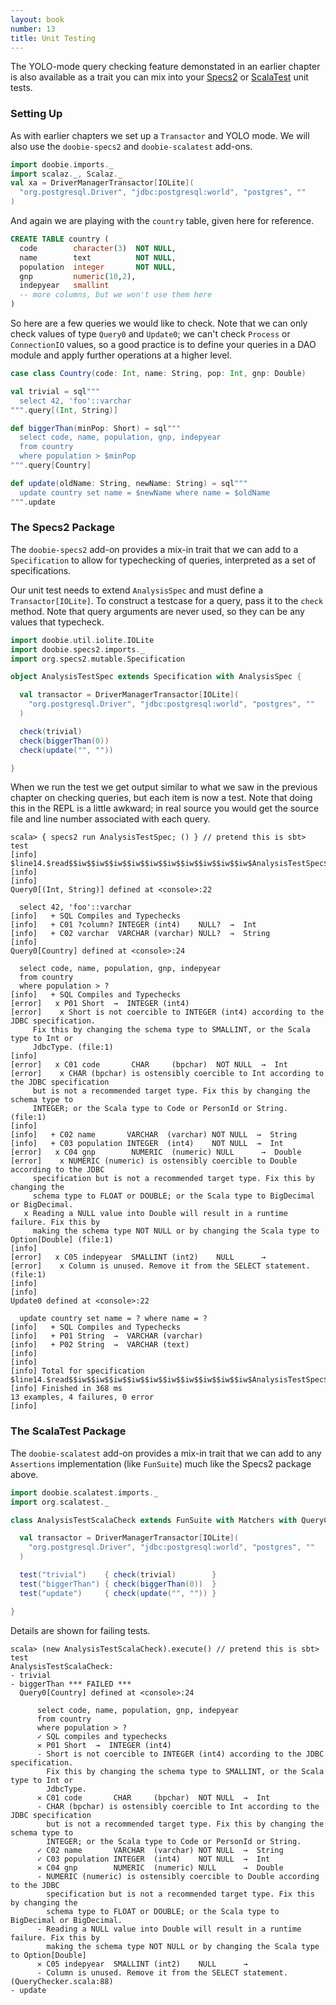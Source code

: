 ```yaml
---
layout: book
number: 13
title: Unit Testing
---
```


The YOLO-mode query checking feature demonstated in an earlier chapter is also available as a trait you can mix into your [Specs2](http://etorreborre.github.io/specs2/) or [ScalaTest](http://www.scalatest.org/) unit tests.

### Setting Up

As with earlier chapters we set up a `Transactor` and YOLO mode. We will also use the `doobie-specs2` and `doobie-scalatest` add-ons.

```scala
import doobie.imports._
import scalaz._, Scalaz._
val xa = DriverManagerTransactor[IOLite](
  "org.postgresql.Driver", "jdbc:postgresql:world", "postgres", ""
)
```

And again we are playing with the `country` table, given here for reference.

```sql
CREATE TABLE country (
  code        character(3)  NOT NULL,
  name        text          NOT NULL,
  population  integer       NOT NULL,
  gnp         numeric(10,2),
  indepyear   smallint
  -- more columns, but we won't use them here
)
```

So here are a few queries we would like to check. Note that we can only check values of type `Query0` and `Update0`; we can't check `Process` or `ConnectionIO` values, so a good practice is to define your queries in a DAO module and apply further operations at a higher level.

```scala
case class Country(code: Int, name: String, pop: Int, gnp: Double)

val trivial = sql"""
  select 42, 'foo'::varchar
""".query[(Int, String)]

def biggerThan(minPop: Short) = sql"""
  select code, name, population, gnp, indepyear
  from country
  where population > $minPop
""".query[Country]

def update(oldName: String, newName: String) = sql"""
  update country set name = $newName where name = $oldName
""".update
```

### The Specs2 Package

The `doobie-specs2` add-on provides a mix-in trait that we can add to a `Specification` to allow for typechecking of queries, interpreted as a set of specifications.

Our unit test needs to extend `AnalysisSpec` and must define a `Transactor[IOLite]`. To construct a testcase for a query, pass it to the `check` method. Note that query arguments are never used, so they can be any values that typecheck.

```scala
import doobie.util.iolite.IOLite
import doobie.specs2.imports._
import org.specs2.mutable.Specification

object AnalysisTestSpec extends Specification with AnalysisSpec {

  val transactor = DriverManagerTransactor[IOLite](
    "org.postgresql.Driver", "jdbc:postgresql:world", "postgres", ""
  )

  check(trivial)
  check(biggerThan(0))
  check(update("", ""))

}
```

When we run the test we get output similar to what we saw in the previous chapter on checking queries, but each item is now a test. Note that doing this in the REPL is a little awkward; in real source you would get the source file and line number associated with each query.

```
scala> { specs2 run AnalysisTestSpec; () } // pretend this is sbt> test
[info] $line14.$read$$iw$$iw$$iw$$iw$$iw$$iw$$iw$$iw$$iw$$iw$AnalysisTestSpec$
[info] 
[info] 
Query0[(Int, String)] defined at <console>:22
  
  select 42, 'foo'::varchar
[info]   + SQL Compiles and Typechecks
[info]   + C01 ?column? INTEGER (int4)    NULL?  →  Int
[info]   + C02 varchar  VARCHAR (varchar) NULL?  →  String
[info] 
Query0[Country] defined at <console>:24
  
  select code, name, population, gnp, indepyear
  from country
  where population > ?
[info]   + SQL Compiles and Typechecks
[error]   x P01 Short  →  INTEGER (int4)
[error]    x Short is not coercible to INTEGER (int4) according to the JDBC specification.
     Fix this by changing the schema type to SMALLINT, or the Scala type to Int or
     JdbcType. (file:1)
[info] 
[error]   x C01 code       CHAR     (bpchar)  NOT NULL  →  Int
[error]    x CHAR (bpchar) is ostensibly coercible to Int according to the JDBC specification
     but is not a recommended target type. Fix this by changing the schema type to
     INTEGER; or the Scala type to Code or PersonId or String. (file:1)
[info] 
[info]   + C02 name       VARCHAR  (varchar) NOT NULL  →  String
[info]   + C03 population INTEGER  (int4)    NOT NULL  →  Int
[error]   x C04 gnp        NUMERIC  (numeric) NULL      →  Double
[error]    x NUMERIC (numeric) is ostensibly coercible to Double according to the JDBC
     specification but is not a recommended target type. Fix this by changing the
     schema type to FLOAT or DOUBLE; or the Scala type to BigDecimal or BigDecimal.
   x Reading a NULL value into Double will result in a runtime failure. Fix this by
     making the schema type NOT NULL or by changing the Scala type to Option[Double] (file:1)
[info] 
[error]   x C05 indepyear  SMALLINT (int2)    NULL      →  
[error]    x Column is unused. Remove it from the SELECT statement. (file:1)
[info] 
[info] 
Update0 defined at <console>:22
  
  update country set name = ? where name = ?
[info]   + SQL Compiles and Typechecks
[info]   + P01 String  →  VARCHAR (varchar)
[info]   + P02 String  →  VARCHAR (text)
[info] 
[info] 
[info] Total for specification $line14.$read$$iw$$iw$$iw$$iw$$iw$$iw$$iw$$iw$$iw$$iw$AnalysisTestSpec$
[info] Finished in 368 ms
13 examples, 4 failures, 0 error
[info] 
```

### The ScalaTest Package

The `doobie-scalatest` add-on provides a mix-in trait that we can add to any `Assertions` implementation (like `FunSuite`) much like the Specs2 package above.

```scala
import doobie.scalatest.imports._
import org.scalatest._

class AnalysisTestScalaCheck extends FunSuite with Matchers with QueryChecker {

  val transactor = DriverManagerTransactor[IOLite](
    "org.postgresql.Driver", "jdbc:postgresql:world", "postgres", ""
  )

  test("trivial")    { check(trivial)        }
  test("biggerThan") { check(biggerThan(0))  }
  test("update")     { check(update("", "")) }

}
```

Details are shown for failing tests.

```
scala> (new AnalysisTestScalaCheck).execute() // pretend this is sbt> test
AnalysisTestScalaCheck:
- trivial
- biggerThan *** FAILED ***
  Query0[Country] defined at <console>:24
  
      select code, name, population, gnp, indepyear
      from country
      where population > ?
      ✓ SQL compiles and typechecks
      ✕ P01 Short  →  INTEGER (int4)
      - Short is not coercible to INTEGER (int4) according to the JDBC specification.
        Fix this by changing the schema type to SMALLINT, or the Scala type to Int or
        JdbcType.
      ✕ C01 code       CHAR     (bpchar)  NOT NULL  →  Int
      - CHAR (bpchar) is ostensibly coercible to Int according to the JDBC specification
        but is not a recommended target type. Fix this by changing the schema type to
        INTEGER; or the Scala type to Code or PersonId or String.
      ✓ C02 name       VARCHAR  (varchar) NOT NULL  →  String
      ✓ C03 population INTEGER  (int4)    NOT NULL  →  Int
      ✕ C04 gnp        NUMERIC  (numeric) NULL      →  Double
      - NUMERIC (numeric) is ostensibly coercible to Double according to the JDBC
        specification but is not a recommended target type. Fix this by changing the
        schema type to FLOAT or DOUBLE; or the Scala type to BigDecimal or BigDecimal.
      - Reading a NULL value into Double will result in a runtime failure. Fix this by
        making the schema type NOT NULL or by changing the Scala type to Option[Double]
      ✕ C05 indepyear  SMALLINT (int2)    NULL      →  
      - Column is unused. Remove it from the SELECT statement. (QueryChecker.scala:88)
- update
```
